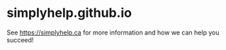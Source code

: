 # simplyhelp.github.io
See https://simplyhelp.ca for more information and how we can help you succeed!
